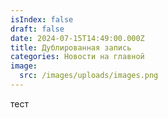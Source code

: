 ```yaml
---
isIndex: false
draft: false
date: 2024-07-15T14:49:00.000Z
title: Дублированная запись
categories: Новости на главной
image:
  src: /images/uploads/images.png
---
```

тест
